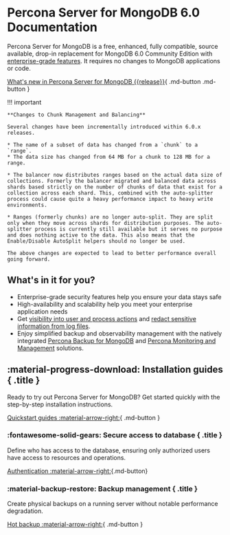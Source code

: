 # Percona Server for MongoDB 6.0 Documentation

Percona Server for MongoDB is a free, enhanced, fully compatible, source available, drop-in replacement
for MongoDB 6.0 Community Edition with [enterprise-grade features](comparison.md).
It requires no changes to MongoDB applications or code.

[What's new in Percona Server for MongoDB {{release}}](release_notes/{{release}}.md){ .md-button .md-button }


!!! important

    **Changes to Chunk Management and Balancing**

    Several changes have been incrementally introduced within 6.0.x releases.

    * The name of a subset of data has changed from a `chunk` to a `range`. 
    * The data size has changed from 64 MB for a chunk to 128 MB for a range.

    * The balancer now distributes ranges based on the actual data size of collections. Formerly the balancer migrated and balanced data across shards based strictly on the number of chunks of data that exist for a collection across each shard. This, combined with the auto-splitter process could cause quite a heavy performance impact to heavy write environments. 

    * Ranges (formerly chunks) are no longer auto-split. They are split only when they move across shards for distribution purposes. The auto-splitter process is currently still available but it serves no purpose and does nothing active to the data. This also means that the Enable/Disable AutoSplit helpers should no longer be used. 

    The above changes are expected to lead to better performance overall going forward.

## What's in it for you?

* Enterprise-grade security features help you ensure your data stays safe
* High-availability and scalability help you meet your enterprise application needs
* Get [visibility into user and process actions](audit-logging.md) and [redact sensitive information from log files](log-redaction.md).
* Enjoy simplified backup and observability management with the natively integrated [Percona Backup for MongoDB](https://docs.percona.com/percona-backup-mongodb/index.html) and [Percona Monitoring and Management](https://www.percona.com/doc/percona-monitoring-and-management/2.x/index.html) solutions.  

<div data-grid markdown><div data-banner markdown>

## :material-progress-download: Installation guides { .title }

Ready to try out Percona Server for MongoDB? Get started quickly with the step-by-step installation instructions.

[Quickstart guides :material-arrow-right:](install/index.md){ .md-button }

</div><div data-banner markdown>

### :fontawesome-solid-gears: Secure access to database { .title }

Define who has access to the database, ensuring only authorized users have access to resources and operations. 

[Authentication :material-arrow-right:](authentication.md){.md-button}
</div><div data-banner markdown>

### :material-backup-restore: Backup management { .title }

Create physical backups on a running server without notable performance degradation.

[Hot backup :material-arrow-right:](hot-backup.md){ .md-button }

</div>
</div>    


